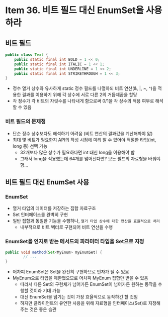 # Item 36. 비트 필드 대신 EnumSet을 사용하라

## 비트 필드

```java
public class Text {
	public static final int BOLD = 1 << 0;
	public static final int ITALIC = 1 << 1;
	public static final int UNDERLINE = 1 << 2;
	public static final int STRIKETHROUGH = 1 << 3;
}
```

- 정수 열거 상수와 유사하게 static 정수 필드를 나열하되 비트 연산(&, |, ~, ^)을 적용한 결과를 이용하기 위해 각 상수에 서로 다른 2의 거듭제곱을 할당
- 각 정수가 각 비트의 자릿수를 나타내게 함으로써 0/1을 각 상수의 적용 여부로 해석할 수 있음

### 비트 필드의 문제점

- 단순 정수 상수보다도 해석하기 어려움 (비트 연산의 결과값을 계산해봐야 앎)
- 최대 몇 비트가 필요한지 API의 작성 시점에 미리 알 수 있어야 적절한 타입(int, long 등) 선택 가능
    - 32개보다 많은 상수가 필요하다면 int 대신 long을 이용해야 함
    - 그래서 long을 적용했는데 64개를 넘어선다면? 모든 필드의 자료형을 바꿔야 함…

## 비트 필드 대신 EnumSet 사용

### EnumSet

- 열거 타입의 데이터를 저장하는 집합 자료구조
- Set 인터페이스를 완벽히 구현
- 일반 집합과 동일한 기능을 수행하나, `열거 타입 상수에 대한 연산을 효율적으로 처리`
    - 내부적으로 비트 벡터로 구현되어 비트 연산을 수행

### EnumSet을 인자로 받는 메서드의 파라미터 타입을 Set으로 지정

```java
public void method(Set<MyEnum> myEnumSet) {
		// ...
}
```

- 어차피 EnumSet은 Set을 완전히 구현하므로 인자가 될 수 있음
- MyEnum으로 타입을 제한했으므로 어차피 MyEnum 집합만 받을 수 있음
    - 따라서 다른 Set의 구현체가 넘어가든 EnumSet이 넘어가든 원하는 동작을 수행할 것이라 기대 가능
    - 대신 EnumSet을 넘기는 것이 가장 효율적으로 동작하긴 할 것임
    - 하지만 클라이언트의 유연한 사용을 위해 자료형을 인터페이스(Set)로 지정해주는 것은 좋은 습관
